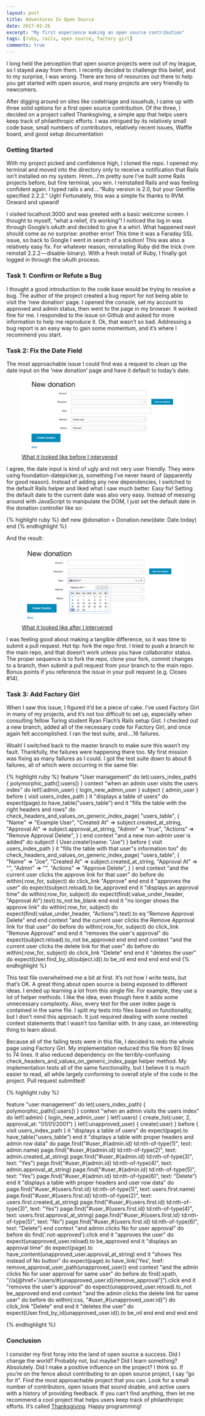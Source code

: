 ```yaml
---
layout: post
title: Adventures In Open Source
date: 2017-02-26
excerpt: "My first experience making an open source contribution"
tags: [ruby, rails, open source, factory girl]
comments: true
---
```


I long held the perception that open source projects were out of my league, so I stayed away from them. I recently decided to challenge this belief, and to my surprise, I was wrong. There are tons of resources out there to help you get started with open source, and many projects are very friendly to newcomers.

After digging around on sites like codetriage and issuehub, I came up with three solid options for a first open source contribution. Of the three, I decided on a project called Thanksgiving, a simple app that helps users keep track of philanthropic efforts. I was intrigued by its relatively small code base, small numbers of contributors, relatively recent issues, Waffle board, and good setup documentation

### Getting Started
With my project picked and confidence high, I cloned the repo. I opened my terminal and moved into the directory only to receive a notification that Rails isn’t installed on my system. Hmm…I’m pretty sure I’ve built some Rails projects before, but fine terminal, you win. I reinstalled Rails and was feeling confident again. I typed rails s and….“Ruby version is 2.0, but your Gemfile specified 2.2.2.” Ugh! Fortunately, this was a simple fix thanks to RVM. Onward and upward!

I visited localhost:3000 and was greeted with a basic welcome screen. I thought to myself, “what a relief, it’s working”! I noticed the log in was through Google’s oAuth and decided to give it a whirl. What happened next should come as no surprise: another error! This time it was a Faraday SSL issue, so back to Google I went in search of a solution! This was also a relatively easy fix. For whatever reason, reinstalling Ruby did the trick (rvm reinstall 2.2.2 — disable-binary). With a fresh install of Ruby, I finally got logged in through the oAuth process.

### Task 1: Confirm or Refute a Bug
I thought a good introduction to the code base would be trying to resolve a bug. The author of the project created a bug report for not being able to visit the ‘new donation’ page. I opened the console, set my account to approved and admin status, then went to the page in my browser. It worked fine for me. I responded to the issue on Github and asked for more information to help me reproduce it. Ok, that wasn’t so bad. Addressing a bug report is an easy way to gain some momentum, and it’s where I recommend you start.

### Task 2: Fix the Date Field
The most approachable issue I could find was a request to clean up the date input on the ‘new donation’ page and have it default to today’s date.

<figure>
	<a href="/assets/img/ugh.png"><img src="/assets/img/ugh.png"></a>
	<figcaption><a href="/assets/img/ugh.png" title="before">What it looked like before I intervened</a></figcaption>
</figure>

I agree, the date input is kind of ugly and not very user friendly. They were using foundation-datepicker.js, something I’ve never heard of (apparently for good reason). Instead of adding any new dependencies, I switched to the default Rails helper and liked what I saw much better. Easy fix! Setting the default date to the current date was also very easy. Instead of messing around with JavaScript to manipulate the DOM, I just set the default date in the donation controller like so:

{% highlight ruby %}
def new
  @donation = Donation.new(date: Date.today)
end
{% endhighlight %}

And the result:

<figure>
	<a href="/assets/img/yay.png"><img src="/assets/img/yay.png"></a>
	<figcaption><a href="/assets/img/yay.png" title="before">What it looked like after I intervened</a></figcaption>
</figure>

I was feeling good about making a tangible difference, so it was time to submit a pull request. Hot tip: fork the repo first. I tried to push a branch to the main repo, and that doesn’t work unless you have collaborator status. The proper sequence is to fork the repo, clone your fork, commit changes to a branch, then submit a pull request from your branch to the main repo. Bonus points if you reference the issue in your pull request (e.g. Closes #14).

### Task 3: Add Factory Girl
When I saw this issue, I figured it’d be a piece of cake. I’ve used Factory Girl in many of my projects, and it’s not too difficult to set up, especially when consulting fellow Turing student Ryan Flach’s Rails setup Gist. I checked out a new branch, added all of the necessary code for Factory Girl, and once again felt accomplished. I ran the test suite, and….16 failures.

Woah! I switched back to the master branch to make sure this wasn’t my fault. Thankfully, the failures were happening there too. My first mission was fixing as many failures as I could. I got the test suite down to about 6 failures, all of which were occurring in the same file:

{% highlight ruby %}
feature "User management" do
  let(:users_index_path) { polymorphic_path([:users]) }
context "when an admin user visits the users index" do
    let!(:admin_user) { login_new_admin_user }
    subject { admin_user }
before { visit users_index_path }
it "displays a table of users" do
      expect(page).to have_table("users_table")
    end
it "fills the table with the right headers and rows" do
      check_headers_and_values_on_generic_index_page(
        "users_table", {
          "Name" => "Example User",
          "Created At" => subject.created_at_string,
          "Approval At" => subject.approval_at_string,
          "Admin" => "true",
          "Actions" => "Remove Approval Delete",
        }
      )
    end
context "and a new non-admin user is added" do
      subject! { User.create!(name: "Joe") }
before { visit users_index_path }
it "fills the table with that user\"s information too" do
        check_headers_and_values_on_generic_index_page(
          "users_table", {
            "Name" => "Joe",
            "Created At" => subject.created_at_string,
            "Approval At" => "",
            "Admin" => "",
            "Actions" => "Approve Delete",
          }
        )
      end
context "and the current user clicks the approve link for that user" do
        before do
          within(:row_for, subject) do
            click_link "Approve"
          end
        end
it "approves the user" do
          expect(subject.reload).to be_approved
        end
it "displays an approval time" do
          within(:row_for, subject) do
            expect(find(:value_under_header, "Approval At").text).to_not be_blank
          end
        end
it "no longer shows the approve link" do
          within(:row_for, subject) do
            expect(find(:value_under_header, "Actions").text).to eq "Remove Approval Delete"
          end
        end
context "and the current user clicks the Remove Approval link for that user" do
          before do
            within(:row_for, subject) do
              click_link "Remove Approval"
            end
          end
it "removes the user's approval" do
            expect(subject.reload).to_not be_approved
          end
        end
      end
context "and the current user clicks the delete link for that user" do
        before do
          within(:row_for, subject) do
            click_link "Delete"
          end
        end
it "deletes the user" do
          expect(User.find_by_id(subject.id)).to be_nil
        end
      end
    end
  end
end
{% endhighlight %}

This test file overwhelmed me a bit at first. It’s not how I write tests, but that’s OK. A great thing about open source is being exposed to different ideas. I ended up learning a lot from this single file. For example, they use a lot of helper methods. I like the idea, even though here it adds some unnecessary complexity. Also, every test for the user index page is contained in the same file. I split my tests into files based on functionality, but I don’t mind this approach. It just required dealing with some nested context statements that I wasn’t too familiar with. In any case, an interesting thing to learn about.

Because all of the failing tests were in this file, I decided to redo the whole page using Factory Girl. My implementation reduced this file from 92 lines to 74 lines. It also reduced dependency on the terribly-confusing check_headers_and_values_on_generic_index_page helper method. My implementation tests all of the same functionality, but I believe it is much easier to read, all while largely conforming to overall style of the code in the project. Pull request submitted!

{% highlight ruby %}

feature "user management" do
  let(:users_index_path) { polymorphic_path([:users]) }
context "when an admin visits the users index" do
    let!(:admin) { login_new_admin_user }
    let!(:users) { create_list(:user, 2, approval_at: "01/01/2001") }
    let!(:unapproved_user) { create(:user) }
before { visit users_index_path }
it "displays a table of users" do
      expect(page).to have_table("users_table")
    end
it "displays a table with proper headers and admin row data" do
      page.find("#user_#{admin.id} td:nth-of-type(1)", text: admin.name)
      page.find("#user_#{admin.id} td:nth-of-type(2)", text: admin.created_at_string)
      page.find("#user_#{admin.id} td:nth-of-type(3)", text: "Yes")
      page.find("#user_#{admin.id} td:nth-of-type(4)", text: admin.approval_at_string)
      page.find("#user_#{admin.id} td:nth-of-type(5)", text: "Yes")
      page.find("#user_#{admin.id} td:nth-of-type(6)", text: "Delete")
    end
it "displays a table with proper headers and user row data" do
      page.find("#user_#{users.first.id} td:nth-of-type(1)", text: users.first.name)
      page.find("#user_#{users.first.id} td:nth-of-type(2)", text: users.first.created_at_string)
      page.find("#user_#{users.first.id} td:nth-of-type(3)", text: "Yes")
      page.find("#user_#{users.first.id} td:nth-of-type(4)", text: users.first.approval_at_string)
      page.find("#user_#{users.first.id} td:nth-of-type(5)", text: "No")
      page.find("#user_#{users.first.id} td:nth-of-type(6)", text: "Delete")
    end
context "and admin clicks No for user approval" do
      before do
        find('.not-approved').click
end
it "approves the user" do
        expect(unapproved_user.reload).to be_approved
      end
it "displays an approval time" do
        expect(page).to have_content(unapproved_user.approval_at_string)
      end
it "shows Yes instead of No button" do
        expect(page).to have_link('Yes', href: remove_approval_user_path(unapproved_user))
      end
context "and the admin clicks No for user approval for same user" do
        before do
          find(:xpath, "//a[@href='/users/#{unapproved_user.id}/remove_approval']").click
        end
it "removes the user's approval" do
          expect(unapproved_user.reload).to_not be_approved
        end
      end
context "and the admin clicks the delete link for same user" do
        before do
          within(:css, "#user_#{unapproved_user.id}") do
            click_link "Delete"
          end
        end
it "deletes the user" do
          expect(User.find_by_id(unapproved_user.id)).to be_nil
        end
      end
    end
  end
end

{% endhighlight %}

### Conclusion

I consider my first foray into the land of open source a success. Did I change the world? Probably not, but maybe? Did I learn something? Absolutely. Did I make a positive influence on the project? I think so. If you’re on the fence about contributing to an open source project, I say “go for it”. Find the most approachable project that you can. Look for a small number of contributors, open issues that sound doable, and active users with a history of providing feedback. If you can’t find anything, then let me recommend a cool project that helps users keep track of philanthropic efforts. It’s called <a href="https://github.com/lbraun/thanksgiving">Thanksgiving</a>. Happy programming!
